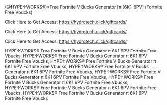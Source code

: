 (@HYPE↑WORKS®)*Free Fortnite V Bucks Generator [π [6K1-6PV] (Fortnite Free Vbucks)

Click Here to Get Access: https://hydrotech.click/giftcards/

Click Here to Get Access: https://hydrotech.click/giftcards/

Click Here to Get Access: https://hydrotech.click/giftcards/

 HYPE↑WORKS® Free Fortnite V Bucks Generator π 6K1 6PV Fortnite Free Vbucks, HYPE↑WORKS® Free Fortnite V Bucks Generator π 6K1 6PV Fortnite Free Vbucks, HYPE↑WORKS® Free Fortnite V Bucks Generator π 6K1 6PV Fortnite Free Vbucks, HYPE↑WORKS® Free Fortnite V Bucks Generator π 6K1 6PV Fortnite Free Vbucks, HYPE↑WORKS® Free Fortnite V Bucks Generator π 6K1 6PV Fortnite Free Vbucks, HYPE↑WORKS® Free Fortnite V Bucks Generator π 6K1 6PV Fortnite Free Vbucks, HYPE↑WORKS® Free Fortnite V Bucks Generator π 6K1 6PV Fortnite Free Vbucks, HYPE↑WORKS® Free Fortnite V Bucks Generator π 6K1 6PV Fortnite Free Vbucks
